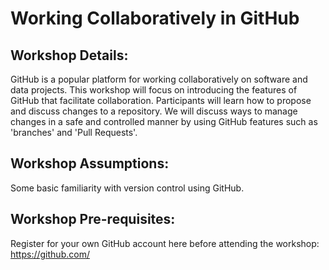 # Working Collaboratively in GitHub

## Workshop Details:
GitHub is a popular platform for working collaboratively on software and data projects. This workshop will focus on introducing the features of GitHub that facilitate collaboration. Participants will learn how to propose and discuss changes to a repository. We will discuss ways to manage changes in a safe and controlled manner by using GitHub features such as 'branches' and 'Pull Requests'.

## Workshop Assumptions: 
Some basic familiarity with version control using GitHub.

## Workshop Pre-requisites:
Register for your own GitHub account here before attending the workshop: https://github.com/
